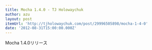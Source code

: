 ```yaml
---
title: Mocha 1.4.0 - TJ Holowaychuk
author: azu
layout: post
itemUrl: 'http://tjholowaychuk.com/post/29996505898/mocha-1-4-0'
date: '2012-08-31T15:00:00.000Z'
---
```

Mocha 1.4.0リリース
